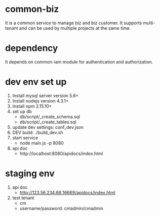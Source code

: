 # common-biz
It is a common service to manage biz and biz customer.  It supports multi-tenant and can be used by multiple projects at the same time.
# dependency
It depends on common-iam module for authentication and authorization.
# dev env set up
1. Install mysql server version 5.6+
2. Install nodejs version 4.3.1+
3. Install npm 2.15.10+
4. set up db
    * db/script/_create_schema.sql
    * db/script/_create_tables.sql
5. update dev settings: conf_dev.json
6. DEV build: ./build_dev.sh
7. start service
    * node main.js -p 8080
8. api doc
    * http://localhost:8080/apidocs/index.html

# staging env
1. api doc
    * http://123.56.234.68:16669/apidocs/index.html
2. test tenant
    * cm
    * username/password: cmadmin/cmadmin

